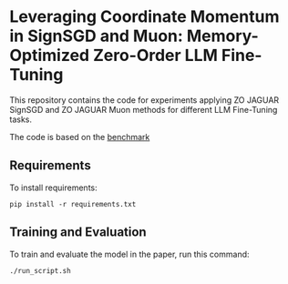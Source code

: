 # Leveraging Coordinate Momentum in SignSGD and Muon: Memory-Optimized Zero-Order LLM Fine-Tuning

This repository contains the code for experiments applying ZO JAGUAR SignSGD and ZO JAGUAR Muon methods for different LLM Fine-Tuning tasks.

The code is based on the [benchmark](https://github.com/ZO-Bench)

## Requirements

To install requirements:

```setup
pip install -r requirements.txt
```

## Training and Evaluation

To train and evaluate the model in the paper, run this command:

```
./run_script.sh
```
